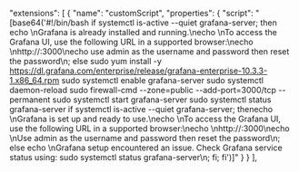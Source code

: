 "extensions": [
        {
        "name": "customScript",
        "properties": {
          "script": "[base64('#!/bin/bash if systemctl is-active --quiet grafana-server; then echo \nGrafana is already installed and running.\necho \nTo access the Grafana UI, use the following URL in a supported browser:\necho \nhttp://<Server-Public-IP>:3000\necho use admin as the username and password then reset the password\n; else sudo yum install -y https://dl.grafana.com/enterprise/release/grafana-enterprise-10.3.3-1.x86_64.rpm  sudo systemctl enable grafana-server  sudo systemctl daemon-reload  sudo firewall-cmd --zone=public --add-port=3000/tcp --permanent  sudo systemctl start grafana-server  sudo systemctl status grafana-server  if systemctl is-active --quiet grafana-server; thenecho \nGrafana is set up and ready to use.\necho \nTo access the Grafana UI, use the following URL in a supported browser:\necho \nhttp://<Server-Public-IP>:3000\necho \nUse admin as the username and password then reset the password\n; else echo \nGrafana setup encountered an issue. Check Grafana service status using: sudo systemctl status grafana-server\n; fi; fi')]"
        }
        }
        ],
